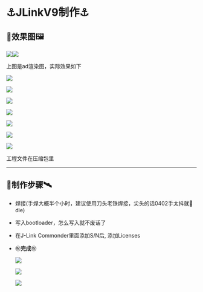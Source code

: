 # :anchor:JLinkV9制作:anchor:

## :1st_place_medal:效果图:framed_picture:

![](./assets/3d.png)![](./assets/3d2.png)

上图是ad渲染图，实际效果如下

![](./assets/shashinn2.jpg)

![](./assets/shashinn.jpg)

![](./assets/test1.png)

![](./assets/a.png)

![](./assets/mini.png)

![](./assets/micro.png)

![](./assets/typec.png)

工程文件在压缩包里

------

## :2nd_place_medal:制作步骤:artificial_satellite:

- 焊接(手焊大概半个小时，建议使用刀头老铁焊接，尖头的话0402手太抖就🐶die)

- 写入bootloader，怎么写入就不废话了

- 在J-Link Commonder里面添加S/N后, 添加Licenses

- :congratulations:**完成**:congratulations:

  ![](./assets/success1.png)

  ![](./assets/success2.png)

  ![](./assets/com.png)